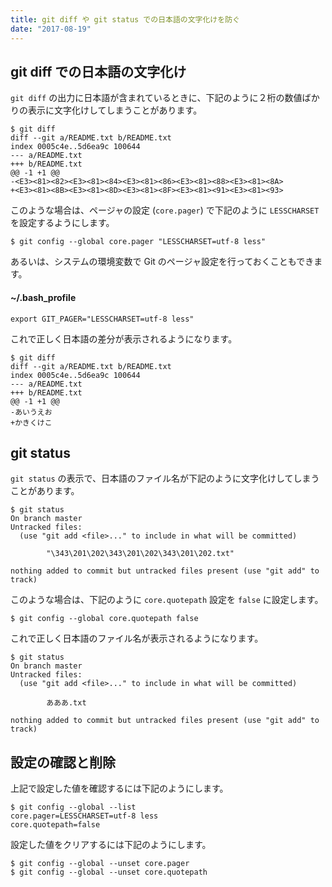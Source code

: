 ```yaml
---
title: git diff や git status での日本語の文字化けを防ぐ
date: "2017-08-19"
---
```


git diff での日本語の文字化け
----

`git diff` の出力に日本語が含まれているときに、下記のように２桁の数値ばかりの表示に文字化けしてしまうことがあります。

~~~
$ git diff
diff --git a/README.txt b/README.txt
index 0005c4e..5d6ea9c 100644
--- a/README.txt
+++ b/README.txt
@@ -1 +1 @@
-<E3><81><82><E3><81><84><E3><81><86><E3><81><88><E3><81><8A>
+<E3><81><8B><E3><81><8D><E3><81><8F><E3><81><91><E3><81><93>
~~~

このような場合は、ページャの設定 (`core.pager`) で下記のように `LESSCHARSET` を設定するようにします。

~~~
$ git config --global core.pager "LESSCHARSET=utf-8 less"
~~~

あるいは、システムの環境変数で Git のページャ設定を行っておくこともできます。


#### ~/.bash_profile

~~~
export GIT_PAGER="LESSCHARSET=utf-8 less"
~~~

これで正しく日本語の差分が表示されるようになります。

~~~
$ git diff
diff --git a/README.txt b/README.txt
index 0005c4e..5d6ea9c 100644
--- a/README.txt
+++ b/README.txt
@@ -1 +1 @@
-あいうえお
+かきくけこ
~~~


git status
----

`git status` の表示で、日本語のファイル名が下記のように文字化けしてしまうことがあります。

~~~
$ git status
On branch master
Untracked files:
  (use "git add <file>..." to include in what will be committed)

        "\343\201\202\343\201\202\343\201\202.txt"

nothing added to commit but untracked files present (use "git add" to track)
~~~

このような場合は、下記のように `core.quotepath` 設定を `false` に設定します。

~~~
$ git config --global core.quotepath false
~~~

これで正しく日本語のファイル名が表示されるようになります。

~~~
$ git status
On branch master
Untracked files:
  (use "git add <file>..." to include in what will be committed)

        あああ.txt

nothing added to commit but untracked files present (use "git add" to track)
~~~


設定の確認と削除
----

上記で設定した値を確認するには下記のようにします。

~~~
$ git config --global --list
core.pager=LESSCHARSET=utf-8 less
core.quotepath=false
~~~

設定した値をクリアするには下記のようにします。

~~~
$ git config --global --unset core.pager
$ git config --global --unset core.quotepath
~~~

